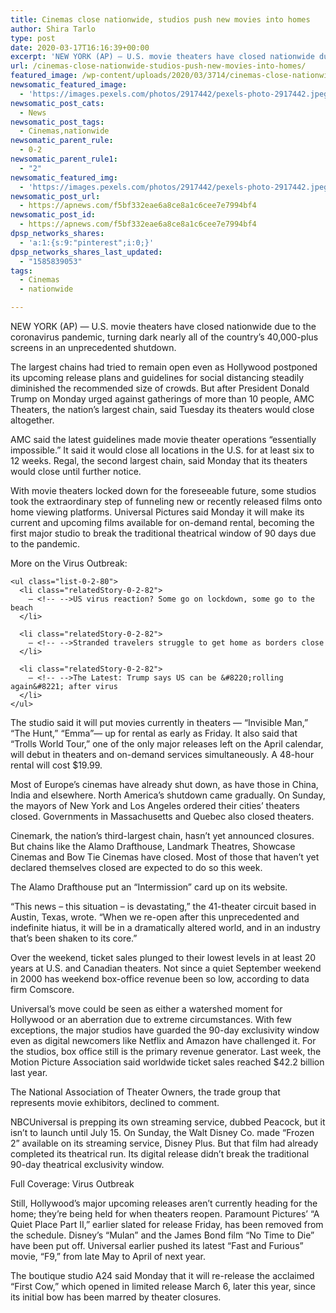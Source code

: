 ```yaml
---
title: Cinemas close nationwide, studios push new movies into homes
author: Shira Tarlo
type: post
date: 2020-03-17T16:16:39+00:00
excerpt: 'NEW YORK (AP) — U.S. movie theaters have closed nationwide due to the coronavirus pandemic, turning dark nearly all of the country’s 40,000-plus screens in an unprecedented shutdown. The largest chains had tried to remain open even as Hollywood postponed its upcoming release plans and guidelines for social distancing steadily diminished the recommended size of&hellip;'
url: /cinemas-close-nationwide-studios-push-new-movies-into-homes/
featured_image: /wp-content/uploads/2020/03/3714/cinemas-close-nationwide-studios-push-new-movies-into-homes.jpeg
newsomatic_featured_image:
  - 'https://images.pexels.com/photos/2917442/pexels-photo-2917442.jpeg?auto=compress&#038;cs=tinysrgb&#038;h=650&#038;w=940'
newsomatic_post_cats:
  - News
newsomatic_post_tags:
  - Cinemas,nationwide
newsomatic_parent_rule:
  - 0-2
newsomatic_parent_rule1:
  - "2"
newsomatic_featured_img:
  - 'https://images.pexels.com/photos/2917442/pexels-photo-2917442.jpeg?auto=compress&#038;cs=tinysrgb&#038;h=650&#038;w=940'
newsomatic_post_url:
  - https://apnews.com/f5bf332eae6a8ce8a1c6cee7e7994bf4
newsomatic_post_id:
  - https://apnews.com/f5bf332eae6a8ce8a1c6cee7e7994bf4
dpsp_networks_shares:
  - 'a:1:{s:9:"pinterest";i:0;}'
dpsp_networks_shares_last_updated:
  - "1585839053"
tags:
  - Cinemas
  - nationwide

---
```

<div class="Article" data-key="article">
  <p class="Component-root-0-2-77 Component-p-0-2-69">
    NEW YORK (AP) — U.S. movie theaters have closed nationwide due to the coronavirus pandemic, turning dark nearly all of the country’s 40,000-plus screens in an unprecedented shutdown.
  </p>
  
  <p class="Component-root-0-2-77 Component-p-0-2-69">
    The largest chains had tried to remain open even as Hollywood postponed its upcoming release plans and guidelines for social distancing steadily diminished the recommended size of crowds. But after President Donald Trump on Monday urged against gatherings of more than 10 people, AMC Theaters, the nation’s largest chain, said Tuesday its theaters would close altogether.
  </p>
  
  <p class="Component-root-0-2-77 Component-p-0-2-69">
    AMC said the latest guidelines made movie theater operations “essentially impossible.” It said it would close all locations in the U.S. for at least six to 12 weeks. Regal, the second largest chain, said Monday that its theaters would close until further notice.
  </p>
  
  <div data-key="ad-placeholder" id="div-gpt-ad-1470255291270-0" class="DFPSlot Component-dfp-0-2-73 Component-ad-0-2-39">
  </div>
  
  <p class="Component-root-0-2-77 Component-p-0-2-69">
    With movie theaters locked down for the foreseeable future, some studios took the extraordinary step of funneling new or recently released films onto home viewing platforms. Universal Pictures said Monday it will make its current and upcoming films available for on-demand rental, becoming the first major studio to break the traditional theatrical window of 90 days due to the pandemic.
  </p>
  
  <div class="relatedStory-0-2-78 Component-block-0-2-74">
    <div class="intro-0-2-79">
      More on the Virus Outbreak:
    </div>
    
    <ul class="list-0-2-80">
      <li class="relatedStory-0-2-82">
        – <!-- -->US virus reaction? Some go on lockdown, some go to the beach
      </li>
      
      <li class="relatedStory-0-2-82">
        – <!-- -->Stranded travelers struggle to get home as borders close
      </li>
      
      <li class="relatedStory-0-2-82">
        – <!-- -->The Latest: Trump says US can be &#8220;rolling again&#8221; after virus
      </li>
    </ul>
  </div>
  
  <p class="Component-root-0-2-77 Component-p-0-2-69">
    The studio said it will put movies currently in theaters — “Invisible Man,” “The Hunt,” “Emma”— up for rental as early as Friday. It also said that “Trolls World Tour,” one of the only major releases left on the April calendar, will debut in theaters and on-demand services simultaneously. A 48-hour rental will cost $19.99.
  </p>
  
  <p class="Component-root-0-2-77 Component-p-0-2-69">
    Most of Europe’s cinemas have already shut down, as have those in China, India and elsewhere. North America’s shutdown came gradually. On Sunday, the mayors of New York and Los Angeles ordered their cities’ theaters closed. Governments in Massachusetts and Quebec also closed theaters.
  </p>
  
  <p class="Component-root-0-2-77 Component-p-0-2-69">
    Cinemark, the nation’s third-largest chain, hasn’t yet announced closures. But chains like the Alamo Drafthouse, Landmark Theatres, Showcase Cinemas and Bow Tie Cinemas have closed. Most of those that haven’t yet declared themselves closed are expected to do so this week.
  </p>
  
  <p class="Component-root-0-2-77 Component-p-0-2-69">
    The Alamo Drafthouse put an “Intermission” card up on its website.
  </p>
  
  <p class="Component-root-0-2-77 Component-p-0-2-69">
    “This news – this situation – is devastating,” the 41-theater circuit based in Austin, Texas, wrote. “When we re-open after this unprecedented and indefinite hiatus, it will be in a dramatically altered world, and in an industry that’s been shaken to its core.”
  </p>
  
  <p class="Component-root-0-2-77 Component-p-0-2-69">
    Over the weekend, ticket sales plunged to their lowest levels in at least 20 years at U.S. and Canadian theaters. Not since a quiet September weekend in 2000 has weekend box-office revenue been so low, according to data firm Comscore.
  </p>
  
  <p class="Component-root-0-2-77 Component-p-0-2-69">
    Universal’s move could be seen as either a watershed moment for Hollywood or an aberration due to extreme circumstances. With few exceptions, the major studios have guarded the 90-day exclusivity window even as digital newcomers like Netflix and Amazon have challenged it. For the studios, box office still is the primary revenue generator. Last week, the Motion Picture Association said worldwide ticket sales reached $42.2 billion last year.
  </p>
  
  <div data-key="ad-placeholder" id="div-gpt-ad-1470255291270-1" class="DFPSlot Component-dfp-0-2-73 Component-ad-0-2-39">
  </div>
  
  <p class="Component-root-0-2-77 Component-p-0-2-69">
    The National Association of Theater Owners, the trade group that represents movie exhibitors, declined to comment.
  </p>
  
  <p class="Component-root-0-2-77 Component-p-0-2-69">
    NBCUniversal is prepping its own streaming service, dubbed Peacock, but it isn’t to launch until July 15. On Sunday, the Walt Disney Co. made “Frozen 2” available on its streaming service, Disney Plus. But that film had already completed its theatrical run. Its digital release didn’t break the traditional 90-day theatrical exclusivity window.
  </p>
  
  <div id="afs:Content:8679840490" data-key="hub-link-embed" class="Component-hubLink-0-2-75">
    <span class="title-0-2-90">Full Coverage:<!-- --> </span>Virus Outbreak
  </div>
  
  <p class="Component-root-0-2-77 Component-p-0-2-69">
    Still, Hollywood’s major upcoming releases aren’t currently heading for the home; they’re being held for when theaters reopen. Paramount Pictures’ “A Quiet Place Part II,” earlier slated for release Friday, has been removed from the schedule. Disney’s “Mulan” and the James Bond film “No Time to Die” have been put off. Universal earlier pushed its latest “Fast and Furious” movie, “F9,” from late May to April of next year.
  </p>
  
  <p class="Component-root-0-2-77 Component-p-0-2-69">
    The boutique studio A24 said Monday that it will re-release the acclaimed “First Cow,” which opened in limited release March 6, later this year, since its initial bow has been marred by theater closures.
  </p>
</div>